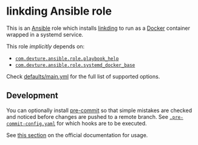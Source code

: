 <!--
SPDX-FileCopyrightText: 2023 kinduff

SPDX-License-Identifier: AGPL-3.0-or-later
-->

# linkding Ansible role

This is an [Ansible](https://www.ansible.com) role which installs [linkding](https://github.com/sissbruecker/linkding) to run as a [Docker](https://www.docker.com) container wrapped in a systemd service.

This role _implicitly_ depends on:

- [`com.devture.ansible.role.playbook_help`](https://github.com/devture/com.devture.ansible.role.playbook_help)
- [`com.devture.ansible.role.systemd_docker_base`](https://github.com/devture/com.devture.ansible.role.systemd_docker_base)

Check [defaults/main.yml](defaults/main.yml) for the full list of supported options.

## Development

You can optionally install [pre-commit](https://pre-commit.com/) so that simple mistakes are checked and noticed before changes are pushed to a remote branch. See [`.pre-commit-config.yaml`](./.pre-commit-config.yaml) for which hooks are to be executed.

See [this section](https://pre-commit.com/#usage) on the official documentation for usage.
